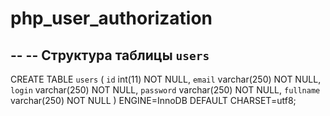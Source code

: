 # php_user_authorization


--
-- Структура таблицы `users`
--

CREATE TABLE `users` (
  `id` int(11) NOT NULL,
  `email` varchar(250) NOT NULL,
  `login` varchar(250) NOT NULL,
  `password` varchar(250) NOT NULL,
  `fullname` varchar(250) NOT NULL
) ENGINE=InnoDB DEFAULT CHARSET=utf8;
